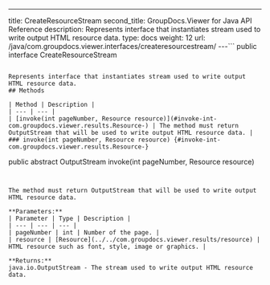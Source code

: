 ---
title: CreateResourceStream
second_title: GroupDocs.Viewer for Java API Reference
description: Represents interface that instantiates stream used to write output HTML resource data.
type: docs
weight: 12
url: /java/com.groupdocs.viewer.interfaces/createresourcestream/
---```
public interface CreateResourceStream
```

Represents interface that instantiates stream used to write output HTML resource data.
## Methods

| Method | Description |
| --- | --- |
| [invoke(int pageNumber, Resource resource)](#invoke-int-com.groupdocs.viewer.results.Resource-) | The method must return OutputStream that will be used to write output HTML resource data. |
### invoke(int pageNumber, Resource resource) {#invoke-int-com.groupdocs.viewer.results.Resource-}
```
public abstract OutputStream invoke(int pageNumber, Resource resource)
```


The method must return OutputStream that will be used to write output HTML resource data.

**Parameters:**
| Parameter | Type | Description |
| --- | --- | --- |
| pageNumber | int | Number of the page. |
| resource | [Resource](../../com.groupdocs.viewer.results/resource) | HTML resource such as font, style, image or graphics. |

**Returns:**
java.io.OutputStream - The stream used to write output HTML resource data.
